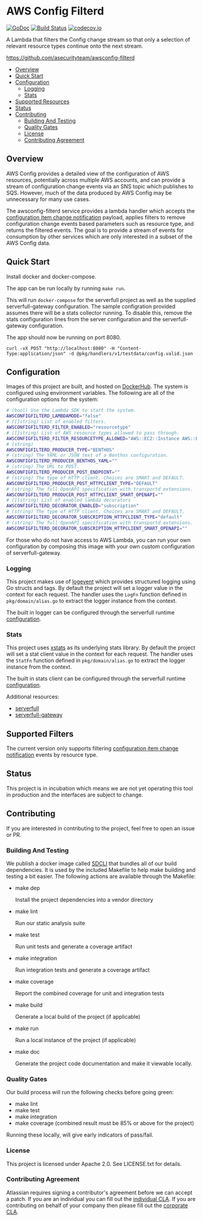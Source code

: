 <a id="markdown-AWS Config Filterd" name="AWS Config Filterd"></a>
# AWS Config Filterd
[![GoDoc](https://godoc.org/github.com/asecurityteam/awsconfig-filterd?status.svg)](https://godoc.org/github.com/asecurityteam/awsconfig-filterd)
[![Build Status](https://travis-ci.org/asecurityteam/awsconfig-filterd.png?branch=master)](https://travis-ci.org/asecurityteam/awsconfig-filterd)
[![codecov.io](https://codecov.io/github/asecurityteam/awsconfig-filterd/coverage.svg?branch=master)](https://codecov.io/github/asecurityteam/awsconfig-filterd?branch=master)

A Lambda that filters the Config change stream so that only a selection of
relevant resource types continue onto the next stream.

<https://github.com/asecurityteam/awsconfig-filterd>

<!-- TOC -->
- [Overview](#overview)
- [Quick Start](#quick-start)
- [Configuration](#configuration)
    - [Logging](#logging)
    - [Stats](#stats)
- [Supported Resources](#supported-resources)
- [Status](#status)
- [Contributing](#contributing)
    - [Building And Testing](#building-and-testing)
    - [Quality Gates](#quality-gates)
    - [License](#license)
    - [Contributing Agreement](#contributing-agreement)
<!-- /TOC -->

<a id="markdown-overview" name="overview"></a>
## Overview

AWS Config provides a detailed view of the configuration of AWS resources, potentially across multiple AWS accounts, and
can provide a stream of configuration change events via an SNS topic which publishes to SQS. However, much of the data produced by AWS Config may be unnecessary for many use cases.

The awsconfig-filterd service provides a lambda handler which accepts the [configuration item change notification](https://docs.aws.amazon.com/config/latest/developerguide/example-sns-notification.html)
payload, applies filters to remove configuration change events based parameters such as resource type, and returns the
filtered events. The goal is to provide a stream of events for consumption by other services which are only interested
in a subset of the AWS Config data.

<a id="markdown-quick-start" name="quick-start"></a>
## Quick Start

Install docker and docker-compose.

The app can be run locally by running `make run`.

This will run `docker-compose` for the serverfull project
as well as the supplied serverfull-gateway configuration.
The sample configration provided assumes there will be a stats
collector running. To disable this, remove the stats configuration
lines from the server configuration and the serverfull-gateway
configuration.

The app should now be running on port 8080.

`curl -vX POST "http://localhost:8080" -H "Content-Type:application/json" -d @pkg/handlers/v1/testdata/config.valid.json`

<a id="markdown-configuration" name="configuration"></a>
## Configuration

Images of this project are built, and hosted on [DockerHub](https://cloud.docker.com/u/asecurityteam/repository/docker/asecurityteam/awsconfig-filterd). The system is configured using environment variables. The following are all of the configuration options for the system:

```bash
# (bool) Use the Lambda SDK to start the system.
AWSCONFIGFILTERD_LAMBDAMODE="false"
# ([]string) List of enabled filters.
AWSCONFIGFILTERD_FILTER_ENABLED="resourcetype"
# ([]string) List of AWS resource types allowed to pass through.
AWSCONFIGFILTERD_FILTER_RESOURCETYPE_ALLOWED="AWS::EC2::Instance AWS::ElasticLoadBalancing::LoadBalancer AWS::ElasticLoadBalancingV2::LoadBalancer"
# (string)
AWSCONFIGFILTERD_PRODUCER_TYPE="BENTHOS"
# (string) The YAML or JSON text of a Benthos configuration.
AWSCONFIGFILTERD_PRODUCER_BENTHOS_YAML=""
# (string) The URL to POST.
AWSCONFIGFILTERD_PRODUCER_POST_ENDPOINT=""
# (string) The type of HTTP client. Choices are SMART and DEFAULT.
AWSCONFIGFILTERD_PRODUCER_POST_HTTPCLIENT_TYPE="DEFAULT"
# (string) The full OpenAPI specification with transportd extensions.
AWSCONFIGFILTERD_PRODUCER_POST_HTTPCLIENT_SMART_OPENAPI=""
# ([]string) List of enabled lambda decorators
AWSCONFIGFILTERD_DECORATOR_ENABLED="subscription"
# (string) The type of HTTP client. Choices are SMART and DEFAULT.
AWSCONFIGFILTERD_DECORATOR_SUBSCRIPTION_HTTPCLIENT_TYPE="default"
# (string) The full OpenAPI specification with transportd extensions.
AWSCONFIGFILTERD_DECORATOR_SUBSCRIPTION_HTTPCLIENT_SMART_OPENAPI=""
```

For those who do not have access to AWS Lambda, you can run your own configuration by composing this
image with your own custom configuration of serverfull-gateway.

<a id="markdown-logging" name="logging"></a>
### Logging

This project makes use of [logevent](https://github.com/asecurityteam/logevent) which provides structured logging
using Go structs and tags. By default the project will set a logger value in the context for each request. The handler
uses the `LogFn` function defined in `pkg/domain/alias.go` to extract the logger instance from the context.

The built in logger can be configured through the serverfull runtime [configuration](https://github.com/asecurityteam/serverfull#configuration).

<a id="markdown-stats" name="stats"></a>
### Stats

This project uses [xstats](https://github.com/rs/xstats) as its underlying stats library. By default the project will
set a stat client value in the context for each request. The handler uses the `StatFn` function defined in
`pkg/domain/alias.go` to extract the logger instance from the context.

The built in stats client can be configured through the serverfull runtime [configuration](https://github.com/asecurityteam/serverfull#configuration).

Additional resources:

* [serverfull](https://github.com/asecurityteam/serverfull)
* [serverfull-gateway](https://github.com/asecurityteam/serverfull-gateway)

<a id="markdown-supported-resources" name="supported-resources"></a>
## Supported Filters

The current version only supports filtering [configuration item change notification](https://docs.aws.amazon.com/config/latest/developerguide/example-sns-notification.html) events by resource type.

<a id="markdown-status" name="status"></a>
## Status

This project is in incubation which means we are not yet operating this tool in production
and the interfaces are subject to change.

<a id="markdown-contributing" name="contributing"></a>
## Contributing

If you are interested in contributing to the project, feel free to open an issue or PR.

<a id="markdown-building-and-testing" name="building-and-testing"></a>
### Building And Testing

We publish a docker image called [SDCLI](https://github.com/asecurityteam/sdcli) that
bundles all of our build dependencies. It is used by the included Makefile to help make
building and testing a bit easier. The following actions are available through the Makefile:

-   make dep

    Install the project dependencies into a vendor directory

-   make lint

    Run our static analysis suite

-   make test

    Run unit tests and generate a coverage artifact

-   make integration

    Run integration tests and generate a coverage artifact

-   make coverage

    Report the combined coverage for unit and integration tests

-   make build

    Generate a local build of the project (if applicable)

-   make run

    Run a local instance of the project (if applicable)

-   make doc

    Generate the project code documentation and make it viewable
    locally.

<a id="markdown-quality-gates" name="quality-gates"></a>
### Quality Gates

Our build process will run the following checks before going green:

-   make lint
-   make test
-   make integration
-   make coverage (combined result must be 85% or above for the project)

Running these locally, will give early indicators of pass/fail.

<a id="markdown-license" name="license"></a>
### License

This project is licensed under Apache 2.0. See LICENSE.txt for details.

<a id="markdown-contributing-agreement" name="contributing-agreement"></a>
### Contributing Agreement

Atlassian requires signing a contributor's agreement before we can accept a
patch. If you are an individual you can fill out the
[individual CLA](https://na2.docusign.net/Member/PowerFormSigning.aspx?PowerFormId=3f94fbdc-2fbe-46ac-b14c-5d152700ae5d).
If you are contributing on behalf of your company then please fill out the
[corporate CLA](https://na2.docusign.net/Member/PowerFormSigning.aspx?PowerFormId=e1c17c66-ca4d-4aab-a953-2c231af4a20b).
